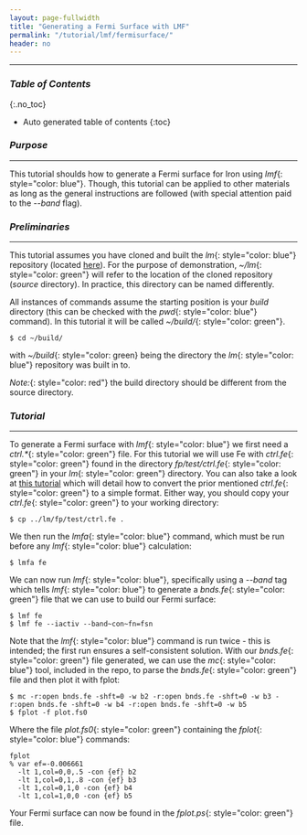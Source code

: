 ```yaml
---
layout: page-fullwidth
title: "Generating a Fermi Surface with LMF"
permalink: "/tutorial/lmf/fermisurface/"
header: no
---
```


____________________________________________________________

### _Table of Contents_
{:.no_toc}
*  Auto generated table of contents
{:toc} 

### _Purpose_
_____________________________________________________________
This tutorial shoulds how to generate a Fermi surface for Iron using _lmf_{: style="color: blue"}. Though, this tutorial can be applied to other materials as long as the general instructions are followed (with special attention paid to the _--band_ flag).

### _Preliminaries_
_____________________________________________________________
This tutorial assumes you have cloned and built the _lm_{: style="color: blue"} repository (located [here](https://bitbucket.org/lmto/lm)). For the purpose of demonstration, _~/lm_{: style="color: green"} will refer to the location of the cloned repository (_source_ directory). In practice, this directory can be named differently.

All instances of commands assume the starting position is your _build_ directory (this can be checked with the _pwd_{: style="color: blue"} command).  In this tutorial it will be called _~/build/_{: style="color: green"}.

    $ cd ~/build/

with _~/build_{: style="color: green} being the directory the _lm_{: style="color: blue"} repository was built in to.

_Note:_{: style="color: red"} the build directory should be different from the source directory.

### _Tutorial_
_____________________________________________________________
To generate a Fermi surface with _lmf_{: style="color: blue"} we first need a _ctrl.*_{: style="color: green"} file. For this tutorial we will use Fe with _ctrl.fe_{: style="color: green"} found in the directory _fp/test/ctrl.fe_{: style="color: green"} in your _lm_{: style="color: green"} directory. You can also take a look at [this tutorial](https://lordcephei.github.io/tutorial/lmf/ctrlfile/) which will detail how to convert the prior mentioned _ctrl.fe_{: style="color: green"} to a simple format. Either way, you should copy your _ctrl.fe_{: style="color: green"} to your working directory:

    $ cp ../lm/fp/test/ctrl.fe .

We then run the _lmfa_{: style="color: blue"} command, which must be run before any _lmf_{: style="color: blue"} calculation:

    $ lmfa fe

We can now run _lmf_{: style="color: blue"}, specifically using a _--band_ tag which tells _lmf_{: style="color: blue"} to generate a _bnds.fe_{: style="color: green"} file that we can use to build our Fermi surface:

    $ lmf fe
	$ lmf fe --iactiv --band~con~fn=fsn

Note that the _lmf_{: style="color: blue"} command is run twice - this is intended; the first run ensures a self-consistent solution. With our _bnds.fe_{: style="color: green"} file generated, we can use the _mc_{: style="color: blue"} tool, included in the repo, to parse the _bnds.fe_{: style="color: green"} file and then plot it with fplot:

	$ mc -r:open bnds.fe -shft=0 -w b2 -r:open bnds.fe -shft=0 -w b3 -r:open bnds.fe -shft=0 -w b4 -r:open bnds.fe -shft=0 -w b5
    $ fplot -f plot.fs0

Where the file _plot.fs0_{: style="color: green"} containing the _fplot_{: style="color: blue"} commands:

~~~
fplot
% var ef=-0.006661
  -lt 1,col=0,0,.5 -con {ef} b2
  -lt 1,col=0,1,.8 -con {ef} b3
  -lt 1,col=0,1,0 -con {ef} b4
  -lt 1,col=1,0,0 -con {ef} b5
~~~

Your Fermi surface can now be found in the _fplot.ps_{: style="color: green"} file.